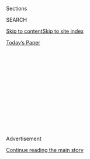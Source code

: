 <div id="app">

<div>

<div>

<div>

<div class="NYTAppHideMasthead css-1q2w90k e1suatyy0">

<div class="section css-ui9rw0 e1suatyy2">

<div class="css-eph4ug er09x8g0">

<div class="css-6n7j50">

</div>

<span class="css-1dv1kvn">Sections</span>

<div class="css-10488qs">

<span class="css-1dv1kvn">SEARCH</span>

</div>

[Skip to content](#site-content)[Skip to site index](#site-index)

</div>

<div class="css-10698na e1huz5gh0">

</div>

</div>

<div id="masthead-bar-one" class="section hasLinks css-15hmgas e1csuq9d3">

<div class="css-uqyvli e1csuq9d0">

</div>

<div class="css-1uqjmks e1csuq9d1">

</div>

<div class="css-9e9ivx">

[](https://myaccount.nytimes.com/auth/login?response_type=cookie&client_id=vi)

</div>

<div class="css-1bvtpon e1csuq9d2">

[Today’s Paper](https://www.nytimes.com/section/todayspaper)

</div>

</div>

</div>

</div>

<div data-aria-hidden="false">

<div id="site-content" role="main">

<div>

<div class="css-1aor85t" style="opacity:0.000000001;z-index:-1;visibility:hidden">

<div class="css-1hqnpie">

<div class="css-epjblv">

<span class="css-17xtcya">[Opinion](/section/opinion)</span><span class="css-x15j1o">|</span><span class="css-fwqvlz">What
Sonia Sotomayor Told a 10-Year-Old Girl</span>

</div>

<div class="css-k008qs">

<div class="css-1iwv8en">

<span class="css-18z7m18"></span>

<div>

</div>

</div>

<span class="css-1n6z4y">https://nyti.ms/2CafGxU</span>

<div class="css-1705lsu">

<div class="css-4xjgmj">

<div class="css-4skfbu" role="toolbar" data-aria-label="Social Media Share buttons, Save button, and Comments Panel with current comment count" data-testid="share-tools">

  - 
  - 
  - 
  - 
    
    <div class="css-6n7j50">
    
    </div>

  - 

</div>

</div>

</div>

</div>

</div>

</div>

<div id="NYT_TOP_BANNER_REGION" class="css-13pd83m">

</div>

<div id="top-wrapper" class="css-1sy8kpn">

<div id="top-slug" class="css-l9onyx">

Advertisement

</div>

[Continue reading the main story](#after-top)

<div class="ad top-wrapper" style="text-align:center;height:100%;display:block;min-height:250px">

<div id="top" class="place-ad" data-position="top" data-size-key="top">

</div>

</div>

<div id="after-top">

</div>

</div>

<div>

<div class="css-v5btjw etb61u70">

<div class="css-v05ibm etb61u71">

[Opinion](/section/opinion)

</div>

</div>

<div id="sponsor-wrapper" class="css-1hyfx7x">

<div id="sponsor-slug" class="css-19vbshk">

Supported by

</div>

[Continue reading the main story](#after-sponsor)

<div id="sponsor" class="ad sponsor-wrapper" style="text-align:center;height:100%;display:block">

</div>

<div id="after-sponsor">

</div>

</div>

<div class="css-186x18t">

</div>

<div class="css-1vkm6nb ehdk2mb0">

# What Sonia Sotomayor Told a 10-Year-Old Girl

</div>

Reflecting on the words of a Supreme Court justice and women’s path to
political equality.

<div class="css-18e8msd">

<div class="css-vp77d3 epjyd6m0">

<div class="css-1p10dcb ey68jwv0" data-aria-hidden="true">

![Jorge
Ramos](https://static01.nyt.com/images/2019/11/08/opinion/jorge-ramos/jorege-ramos-thumbLarge.png
"Jorge Ramos")

</div>

<div class="css-1baulvz">

By <span class="css-1baulvz last-byline" itemprop="name">Jorge
Ramos</span>

<div class="css-8atqhb">

Mr. Ramos is a contributing Opinion writer and an anchor for the
Univision network.

</div>

</div>

</div>

  - Aug. 7, 2020

  - 
    
    <div class="css-4xjgmj">
    
    <div class="css-d8bdto" role="toolbar" data-aria-label="Social Media Share buttons, Save button, and Comments Panel with current comment count" data-testid="share-tools">
    
      - 
      - 
      - 
      - 
        
        <div class="css-6n7j50">
        
        </div>
    
      - 
    
    </div>
    
    </div>

</div>

<div class="css-79elbk" data-testid="photoviewer-wrapper">

<div class="css-z3e15g" data-testid="photoviewer-wrapper-hidden">

</div>

<div class="css-1a48zt4 ehw59r15" data-testid="photoviewer-children">

![<span class="css-cnj6d5 e1z0qqy90" itemprop="copyrightHolder"><span class="css-1ly73wi e1tej78p0">Credit...</span><span><span>SDI
Productions/E+, via Getty
Images</span></span></span>](https://static01.nyt.com/images/2020/08/08/opinion/08Ramos/07Ramos-articleLarge.jpg?quality=75&auto=webp&disable=upscale)

</div>

</div>

<div class="css-mdjrty">

[Leer en
español](https://www.nytimes.com/es/2020/08/07/espanol/opinion/presidenta-estados-unidos.html "Read in Spanish")

</div>

</div>

<div class="section meteredContent css-1r7ky0e" name="articleBody" itemprop="articleBody">

<div class="css-1fanzo5 StoryBodyCompanionColumn">

<div class="css-53u6y8">

MIAMI — Last February, before social distancing became a reality for us
all, I was able to interview Justice Sonia Sotomayor for my
[“Contrapoder” podcast](https://bit.ly/2P3Ylta). Among our small
audience was Sophie McLoud, 10. The girl had a question for Justice
Sotomayor, the first Latina Supreme Court justice in American history.
“Do you think a girl like me could become president of the United
States?” Sophie asked. I’ll share the amazing answer that Justice
Sotomayor gave Sophie later. For now, let’s focus on the latest news.

In the next few days, Joe Biden, the former vice president and now
presumptive Democratic presidential nominee, is expected to announce his
running mate. The possibility that a Black woman may fill the
vice-presidential slot on the Democratic ticket for the first time ever
adds to the excitement, especially since that woman could plausibly
become president of the United States.

Hopes for a woman to hold one of the two highest offices of the
executive branch have been long held. I still remember when, in 1984 in
Los Angeles, I interviewed Geraldine Ferraro, the first female
vice-presidential nominee of a major political party. On that occasion
we took a picture together; in it, she held her fist high.

Ms. Ferraro and then-Democratic presidential candidate Walter Mondale
lost that election to Ronald Reagan. But I remember her as a warrior.

</div>

</div>

<div class="css-1fanzo5 StoryBodyCompanionColumn">

<div class="css-53u6y8">

Against the background of Hillary Clinton’s defeat in the 2016
presidential race, it is hard to understand how one of the richest and
most powerful countries in the world has never elected a woman to the
White House. Other countries in the Western Hemisphere — Nicaragua,
Panama, Chile, Argentina, Brazil and Costa Rica — have had women as
presidents. Not the United States.

Although women serve in top government positions, as is the case with
the speaker of the House of Representatives, Nancy Pelosi, they occupy
only 101, or 23 percent, of voting seats in the House. On a global
scale, [the country
ranks 83rd](https://data.ipu.org/women-ranking?month=6&year=2020) in
terms of female representation in national legislatures, according to
the Inter-Parliamentary Union, the Geneva-based international
organization of parliaments.

So what can we do to achieve political equality? “You need laws and you
need structures that lead the way to gender equality,” said [Prime
Minister Sanna Marin of
Finland](https://www.cnn.com/videos/tv/2020/02/07/exp-gps-0209-marin-on-gender-equality-in-usa.cnn),
the second-youngest head of government in the world, in a CNN interview.
“It just doesn’t happen by itself.” In Finland, for example, the [law
requires](https://thl.fi/en/web/gender-equality/gender-equality-in-finland/decision-making/gender-quotas)
that the proportion of men and women serving in certain governmental,
municipal and intermunicipal bodies be equal to at least 40 percent for
both groups.

In the United States we don’t have such a law, but finally adopting the
Equal Rights Amendment, [introduced in Congress
in 1923](https://thewatchdogonline.com/the-equal-rights-amendment-is-almost-there-29291),
could go a long way toward solving our problems. “Equality of rights
under the law shall not be denied or abridged by the United States or by
any state on account of sex,” the proposed amendment states, in a simple
and clear fashion. Could a new Congress in 2021 help remove the legal
hurdles that have stood on the way of the E.R.A.’s ratification for
nearly a century?

</div>

</div>

<div class="css-1fanzo5 StoryBodyCompanionColumn">

<div class="css-53u6y8">

On that note, let’s go back to my interview with Justice Sotomayor,
which took place earlier this year in Miami. She had just published
“Just Ask\! Be Different, Be Brave, Be You,” a children’s book on how
differences make people stronger. We talked about the experiences that
inspired her writing, her struggles with diabetes and how to confront
our fears.

</div>

</div>

<div class="css-79elbk" data-testid="photoviewer-wrapper">

<div class="css-z3e15g" data-testid="photoviewer-wrapper-hidden">

</div>

<div class="css-1a48zt4 ehw59r15" data-testid="photoviewer-children">

![<span class="css-16f3y1r e13ogyst0" data-aria-hidden="true">Supreme
Court Justice Sonia Sotomayor talked to children during an event
promoting her children’s book in Decatur, Ga., last
year.</span><span class="css-cnj6d5 e1z0qqy90" itemprop="copyrightHolder"><span class="css-1ly73wi e1tej78p0">Credit...</span><span>John
Amis/Associated
Press</span></span>](https://static01.nyt.com/images/2020/08/07/opinion/07ramos/merlin_160075995_2a30cfc6-8748-4e59-97fd-fda92063ef9f-articleLarge.jpg?quality=75&auto=webp&disable=upscale)

</div>

</div>

<div class="css-1fanzo5 StoryBodyCompanionColumn">

<div class="css-53u6y8">

“When I was nominated to the Supreme Court I was really scared,” Justice
Sotomayor told me in Spanish. “This is a huge job. But who lives life
free of fear? I have often told myself, ‘I don’t want to do this job.’”
I wasn’t sure I could get it right. And I was very, very close to saying
no to the president of the United States. But some friends heard that I
was having second thoughts, and one of them told me: ‘Hey, Sonia, stop
thinking about you. This is not about you. This is about all those
little girls who will see you in that role.’”

Girls like 10-year-old Sophie, who was listening intently. At the end of
the interview, as the adults looked on, she approached Justice Sotomayor
to ask if she, a Latina, could one day be president of the United
States. Justice Sotomayor hugged her and replied, “Yes, yes.” She then
went on to give the child a true life lesson.

“First of all, a girl like you should always dream big,” Justice
Sotomayor told Sophie.

“Second, never let anyone say that you can’t do it. And the minute they
say that, you should do as I have done myself and say: ‘You are telling
me I can’t do it? Well, I’ll show you I can.’

“Third, you have to study, study and study. That’s the only way you can
achieve what you want in life. Education is the key to the future.

“And fourth, you have to work very hard. In life no one will give you
anything for free. You must earn every single thing in this life. It is
by studying and working hard that you will become president of the
United States.”

Before saying goodbye, Justice Sotomayor hugged Sophie once again. “I
hope to be alive when you become president,” the justice said, before
expressing her wish to be the one to administer the oath of office to
her.

</div>

</div>

<div class="css-1fanzo5 StoryBodyCompanionColumn">

<div class="css-53u6y8">

I hope to be there for that occasion. But for that to happen, good
intentions and hard work won’t be enough. I get why the idea of quotas
isn’t very popular in the United States, a country that takes pride in
presenting itself as a meritocracy. But the reality is that if we don’t
set gender quotas the way Finland did, putting an end to prejudice and
current inequalities will be hard. We need a sense of urgency and new
rules that reflect our outrage.

Latina women face a double burden. That’s why when a Latina like Justice
Sotomayor reaches one of the most important institutional positions in
the country, when young dreamers achieve changes in the laws and when
there is another new Hispanic senator or governor, they open the way for
those who come after them.

Sophie may someday be the first Latina president of the United States; I
don’t doubt it. But before that happens, many other girls like her will
need to pave the way. And like Ms. Marin said, “It just doesn’t happen
by itself.”

*The Times is committed to publishing* [*a diversity of
letters*](https://www.nytimes.com/2019/01/31/opinion/letters/letters-to-editor-new-york-times-women.html)
*to the editor. We’d like to hear what you think about this or any of
our articles. Here are some*
[*tips*](https://help.nytimes.com/hc/en-us/articles/115014925288-How-to-submit-a-letter-to-the-editor)*.
And here’s our email:*
[*letters@nytimes.com*](mailto:letters@nytimes.com)*.*

*Follow The New York Times Opinion section on*
[*Facebook*](https://www.facebook.com/nytopinion)*,* [*Twitter
(@NYTopinion)*](http://twitter.com/NYTOpinion) *and*
[*Instagram*](https://www.instagram.com/nytopinion/)*.*

</div>

</div>

</div>

<div>

</div>

<div>

</div>

<div>

</div>

<div>

<div id="bottom-wrapper" class="css-1ede5it">

<div id="bottom-slug" class="css-l9onyx">

Advertisement

</div>

[Continue reading the main story](#after-bottom)

<div id="bottom" class="ad bottom-wrapper" style="text-align:center;height:100%;display:block;min-height:90px">

</div>

<div id="after-bottom">

</div>

</div>

</div>

</div>

</div>

## Site Index

<div>

</div>

## Site Information Navigation

  - [© <span>2020</span> <span>The New York Times
    Company</span>](https://help.nytimes.com/hc/en-us/articles/115014792127-Copyright-notice)

<!-- end list -->

  - [NYTCo](https://www.nytco.com/)
  - [Contact
    Us](https://help.nytimes.com/hc/en-us/articles/115015385887-Contact-Us)
  - [Work with us](https://www.nytco.com/careers/)
  - [Advertise](https://nytmediakit.com/)
  - [T Brand Studio](http://www.tbrandstudio.com/)
  - [Your Ad
    Choices](https://www.nytimes.com/privacy/cookie-policy#how-do-i-manage-trackers)
  - [Privacy](https://www.nytimes.com/privacy)
  - [Terms of
    Service](https://help.nytimes.com/hc/en-us/articles/115014893428-Terms-of-service)
  - [Terms of
    Sale](https://help.nytimes.com/hc/en-us/articles/115014893968-Terms-of-sale)
  - [Site Map](https://spiderbites.nytimes.com)
  - [Help](https://help.nytimes.com/hc/en-us)
  - [Subscriptions](https://www.nytimes.com/subscription?campaignId=37WXW)

</div>

</div>

</div>

</div>
